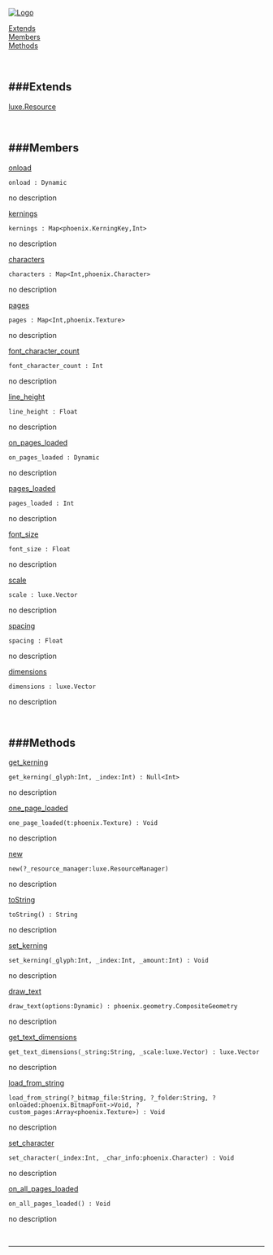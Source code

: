 
[![Logo](http://luxeengine.com/images/logo.png)](index.html)


[Extends](#Extends)   
[Members](#Members)   
[Methods](#Methods)   


&nbsp;   

<a class="lift" name="Extends" ></a>
###Extends   
---
<a class="lift" name="luxe.Resource" href="luxe.Resource.html">luxe.Resource</a>

&nbsp;   

<a class="lift" name="Members" ></a>
###Members   
---
<a class="lift" name="onload" href="#onload">onload</a>



    onload : Dynamic

<span class="small_desc_flat"> no description </span>   

<a class="lift" name="kernings" href="#kernings">kernings</a>



    kernings : Map<phoenix.KerningKey,Int>

<span class="small_desc_flat"> no description </span>   

<a class="lift" name="characters" href="#characters">characters</a>



    characters : Map<Int,phoenix.Character>

<span class="small_desc_flat"> no description </span>   

<a class="lift" name="pages" href="#pages">pages</a>



    pages : Map<Int,phoenix.Texture>

<span class="small_desc_flat"> no description </span>   

<a class="lift" name="font_character_count" href="#font_character_count">font_character_count</a>



    font_character_count : Int

<span class="small_desc_flat"> no description </span>   

<a class="lift" name="line_height" href="#line_height">line_height</a>



    line_height : Float

<span class="small_desc_flat"> no description </span>   

<a class="lift" name="on_pages_loaded" href="#on_pages_loaded">on_pages_loaded</a>



    on_pages_loaded : Dynamic

<span class="small_desc_flat"> no description </span>   

<a class="lift" name="pages_loaded" href="#pages_loaded">pages_loaded</a>



    pages_loaded : Int

<span class="small_desc_flat"> no description </span>   

<a class="lift" name="font_size" href="#font_size">font_size</a>



    font_size : Float

<span class="small_desc_flat"> no description </span>   

<a class="lift" name="scale" href="#scale">scale</a>



    scale : luxe.Vector

<span class="small_desc_flat"> no description </span>   

<a class="lift" name="spacing" href="#spacing">spacing</a>



    spacing : Float

<span class="small_desc_flat"> no description </span>   

<a class="lift" name="dimensions" href="#dimensions">dimensions</a>



    dimensions : luxe.Vector

<span class="small_desc_flat"> no description </span>   

&nbsp;   

<a class="lift" name="Methods" ></a>
###Methods   
---
<a class="lift" name="get_kerning" href="#get_kerning">get_kerning</a>



    get_kerning(_glyph:Int, _index:Int) : Null<Int>

<span class="small_desc_flat"> no description </span>   

<a class="lift" name="one_page_loaded" href="#one_page_loaded">one_page_loaded</a>



    one_page_loaded(t:phoenix.Texture) : Void

<span class="small_desc_flat"> no description </span>   

<a class="lift" name="new" href="#new">new</a>



    new(?_resource_manager:luxe.ResourceManager) 

<span class="small_desc_flat"> no description </span>   

<a class="lift" name="toString" href="#toString">toString</a>



    toString() : String

<span class="small_desc_flat"> no description </span>   

<a class="lift" name="set_kerning" href="#set_kerning">set_kerning</a>



    set_kerning(_glyph:Int, _index:Int, _amount:Int) : Void

<span class="small_desc_flat"> no description </span>   

<a class="lift" name="draw_text" href="#draw_text">draw_text</a>



    draw_text(options:Dynamic) : phoenix.geometry.CompositeGeometry

<span class="small_desc_flat"> no description </span>   

<a class="lift" name="get_text_dimensions" href="#get_text_dimensions">get_text_dimensions</a>



    get_text_dimensions(_string:String, _scale:luxe.Vector) : luxe.Vector

<span class="small_desc_flat"> no description </span>   

<a class="lift" name="load_from_string" href="#load_from_string">load_from_string</a>



    load_from_string(?_bitmap_file:String, ?_folder:String, ?onloaded:phoenix.BitmapFont->Void, ?custom_pages:Array<phoenix.Texture>) : Void

<span class="small_desc_flat"> no description </span>   

<a class="lift" name="set_character" href="#set_character">set_character</a>



    set_character(_index:Int, _char_info:phoenix.Character) : Void

<span class="small_desc_flat"> no description </span>   

<a class="lift" name="on_all_pages_loaded" href="#on_all_pages_loaded">on_all_pages_loaded</a>



    on_all_pages_loaded() : Void

<span class="small_desc_flat"> no description </span>   



&nbsp;
&nbsp;
&nbsp;

---  


&nbsp;   
&nbsp;   